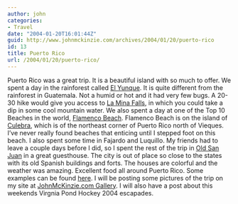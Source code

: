 ```yaml
---
author: john
categories:
- Travel
date: "2004-01-20T16:01:44Z"
guid: http://www.johnmckinzie.com/archives/2004/01/20/puerto-rico
id: 13
title: Puerto Rico
url: /2004/01/20/puerto-rico/
---
```


Puerto Rico was a great trip. It is a beautiful island with so much to offer. We spent a day in the rainforest called [El Yunque](http://www.southernregion.fs.fed.us/caribbean/). It is quite different from the rainforest in Guatemala. Not a humid or hot and it had very few bugs. A 20-30 hike would give you access to [La Mina Falls](http://cruises.about.com/library/pictures/mariner/blelyunque07.htm), in which you could take a dip in some cool mountain water. We also spent a day at one of the Top 10 Beaches in the world, [Flamenco Beach](http://www.culebrabeachrental.com/). Flamenco Beach is on the island of [Culebra](http://www.culebra.org/), which is of the northeast corner of Puerto Rico north of Vieques. I&#8217;ve never really found beaches that enticing until I stepped foot on this beach. I also spent some time in Fajardo and Luquillo. My friends had to leave a couple days before I did, so I spent the rest of the trip in [Old San Juan](http://welcome.topuertorico.org/city/sanjuan.shtml) in a great guesthouse. The city is out of place so close to the states with its old Spanish buildings and forts. The houses are colorful and the weather was amazing. Excellent food all around Puerto Rico. Some examples can be found [here](http://www.elboricua.com/recipes.html). I will be posting some pictures of the trip on my site at [JohnMcKinzie.com Gallery](http://www.johnmckinzie.com/gallery/). I will also have a post about this weekends Virgnia Pond Hockey 2004 escapades.
